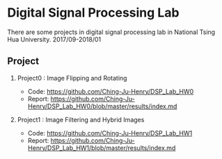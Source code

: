 # Digital Signal Processing Lab
There are some projects in digital signal processing lab  in National Tsing Hua University. 2017/09-2018/01

## Project
1. Project0 : Image Flipping and Rotating
      * Code: https://github.com/Ching-Ju-Henry/DSP_Lab_HW0
      * Report: https://github.com/Ching-Ju-Henry/DSP_Lab_HW0/blob/master/results/index.md
      
2. Project1 : Image Filtering and Hybrid Images
      * Code: https://github.com/Ching-Ju-Henry/DSP_Lab_HW1
      * Report: https://github.com/Ching-Ju-Henry/DSP_Lab_HW1/blob/master/results/index.md
